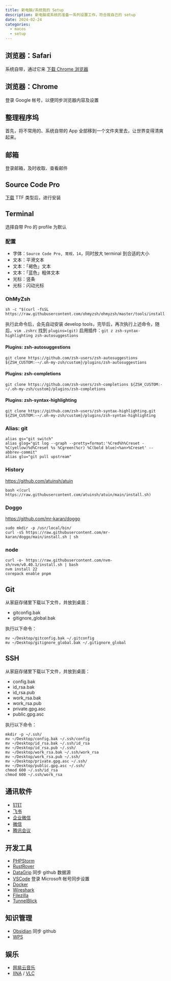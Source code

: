 ```yaml
---
title: 新电脑/系统我的 Setup
description: 新电脑或系统的准备一系列设置工作，符合我自己的 setup
date: 2024-02-24
categories: 
  - macos
  - setup
---
```


## 浏览器：Safari

系统自带，通过它来 [下载 Chrome 浏览器](https://www.google.com/intl/zh-CN/chrome/)

## 浏览器：Chrome

登录 Google 帐号，以便同步浏览器内容及设置 

## 整理程序坞

首先，将不常用的、系统自带的 App 全部移到一个文件夹里去，让世界变得清爽起来。

## 邮箱

登录邮箱，及时收取、查看邮件

## Source Code Pro

[下载](https://github.com/adobe-fonts/source-code-pro/releases) TTF 类型后，进行安装

## Terminal

选择自带 Pro 的 profile 为默认

### 配置

- 字体：`Source Code Pro, 常规，14`，同时放大 terminal 到合适的大小
- 文本：平滑文本
- 文本：「褐色」文本
- 文本：「蓝色」粗体文本
- 光标：竖条
- 光标：闪动光标

### OhMyZsh

```shell
sh -c "$(curl -fsSL https://raw.githubusercontent.com/ohmyzsh/ohmyzsh/master/tools/install.sh)"
```

执行此命令后，会先自动安装 develop tools，完毕后，再次执行上述命令，随后，`vim .zshrc` 找到 `plugins=(git)` 启用插件：`git z zsh-syntax-highlighting zsh-autosuggestions`

#### Plugins: zsh-autosuggestions

```shell
git clone https://github.com/zsh-users/zsh-autosuggestions ${ZSH_CUSTOM:-~/.oh-my-zsh/custom}/plugins/zsh-autosuggestions
```

#### Plugins: zsh-completions

```shell
git clone https://github.com/zsh-users/zsh-completions ${ZSH_CUSTOM:-~/.oh-my-zsh/custom}/plugins/zsh-completions
```

#### Plugins: zsh-syntax-highlighting

```shell
git clone https://github.com/zsh-users/zsh-syntax-highlighting.git ${ZSH_CUSTOM:-~/.oh-my-zsh/custom}/plugins/zsh-syntax-highlighting 
```

### Alias: git

```shell
alias gs="git switch"
alias glog="git log --graph --pretty=format:'%Cred%h%Creset -%C(yellow)%d%Creset %s %Cgreen(%cr) %C(bold blue)<%an>%Creset' --abbrev-commit"
alias glu="git pull upstream"
```

### History

https://github.com/atuinsh/atuin

```shell
bash <(curl https://raw.githubusercontent.com/atuinsh/atuin/main/install.sh)
```

### Doggo

https://github.com/mr-karan/doggo

```shell
sudo mkdir -p /usr/local/bin/
curl -sS https://raw.githubusercontent.com/mr-karan/doggo/main/install.sh | sh
```

### node

```shell
curl -o- https://raw.githubusercontent.com/nvm-sh/nvm/v0.40.1/install.sh | bash
nvm install 22
corepack enable pnpm
```

## Git

从家庭存储里下载以下文件，并放到桌面：

- gitconfig.bak
- gitignore_global.bak

执行以下命令：

```shell
mv ~/Desktop/gitconfig.bak ~/.gitconfig
mv ~/Desktop/gitignore_global.bak ~/.gitignore_global
```

## SSH

从家庭存储里下载以下文件，并放到桌面：

- config.bak
- id_rsa.bak
- id_rsa.pub
- work_rsa.bak
- work_rsa.pub
- private.gpg.asc
- public.gpg.asc

执行以下命令：

```shell
mkdir -p ~/.ssh/
mv ~/Desktop/config.bak ~/.ssh/config
mv ~/Desktop/id_rsa.bak ~/.ssh/id_rsa
mv ~/Desktop/id_rsa.pub ~/.ssh/
mv ~/Desktop/work_rsa.bak ~/.ssh/work_rsa
mv ~/Desktop/work_rsa.pub ~/.ssh/
mv ~/Desktop/private.gpg.asc ~/.ssh/
mv ~/Desktop/public.gpg.asc ~/.ssh/
chmod 600 ~/.ssh/id_rsa
chmod 600 ~/.ssh/work_rsa
```

## 通讯软件

- [钉钉](https://page.dingtalk.com/wow/z/dingtalk/simple/ddhomedownload#/)
- [飞书](https://www.feishu.cn/download)
- [企业微信](https://work.weixin.qq.com/#indexDownload)
- [微信](https://weixin.qq.com/)
- [腾讯会议](https://meeting.tencent.com/download/)

## 开发工具

- [PHPStorm](https://www.jetbrains.com/phpstorm/download/#section=mac)
- [RustRover](https://www.jetbrains.com/rust/download/?section=mac)
- [DataGrip](https://www.jetbrains.com/datagrip/download/#section=mac) 同步 github 数据源
- [VSCode](https://code.visualstudio.com/) 登录 Microsoft 帐号同步设置
- [Docker](https://docs.docker.com/desktop/install/mac-install/)
- [Wireshark](https://www.wireshark.org/download.html)
- [Filezilla](https://filezilla-project.org/download.php?type=client)
- [TunnelBlick](https://tunnelblick.net/downloads.html)

## 知识管理

- [Obsidian](https://obsidian.md/) 同步 github
- [WPS](https://platform.wps.cn/)

## 娱乐

- [网易云音乐](https://music.163.com/)
- [IINA](https://iina.io/) / [VLC](https://www.videolan.org/)
